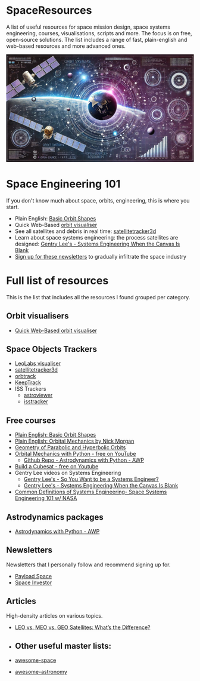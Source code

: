# SpaceResources
A list of useful resources for space mission design, space systems engineering, courses, visualisations, scripts and more. The focus is on free, open-source solutions. The list includes a range of fast, plain-english and web-based resources and more advanced ones.

![Header image](SpaceResource_header.webp)

# Space Engineering 101
If you don't know much about space, orbits, engineering, this is where you start.
* Plain English: [Basic Orbit Shapes](https://youtu.be/pRvVK2m_wGE?si=6pnQ8IVz3JazXULe)
* Quick Web-Based [orbit visualiser](https://orbitalmechanics.info/)
* See all satellites and debris in real time: [satellitetracker3d](https://satellitetracker3d.com/)
* Learn about space systems engineering: the process satellites are designed: [Gentry Lee's - Systems Engineering When the Canvas Is Blank](https://youtu.be/3S5cgLxxZ14?si=g9-W5WY7kisidHbn)
* [Sign up for these newsletters](./README.md#Newsletters) to gradually infiltrate the space industry

# Full list of resources
This is the list that includes all the resources I found grouped per category.

## Orbit visualisers
* [Quick Web-Based orbit visualiser](https://orbitalmechanics.info/)

## Space Objects Trackers
* [LeoLabs visualiser](https://platform.leolabs.space/visualization)
* [satellitetracker3d](https://satellitetracker3d.com/)
* [orbtrack](https://www.orbtrack.org/)
* [KeepTrack](https://app.keeptrack.space/)
* ISS Trackers
  * [astroviewer](https://www.astroviewer.net/iss/en/)
  * [isstracker](https://isstracker.pl/en)

## Free courses
* [Plain English: Basic Orbit Shapes](https://youtu.be/pRvVK2m_wGE?si=6pnQ8IVz3JazXULe)
* [Plain English: Orbital Mechanics by Nick Morgan](https://youtu.be/tJiAkBxuqfs?si=x1ahbnxIJg1Faupv)
* [Geometry of Parabolic and Hyperbolic Orbits](https://youtu.be/1-qehYJPUug?si=58UHMKfcntBF8Tro)
* [Orbital Mechanics with Python - free on YouTube](https://youtube.com/playlist?list=PLOIRBaljOV8gn074rWFWYP1dCr2dJqWab&si=cxbmqzfNNqwVozZL)
  * [Github Repo - Astrodynamics with Python - AWP](https://github.com/alfonsogonzalez/AWP)
* [Build a Cubesat - free on Youtube](https://youtube.com/@buildacubesat?si=3oTdnVCkyS1UhjHu)
* Gentry Lee videos on Systems Engineering
  * [Gentry Lee's - So You Want to be a Systems Engineer?](https://youtu.be/E6U_Ap2bDaE?si=HCgxD6N37XB2XAyF)
  * [Gentry Lee's - Systems Engineering When the Canvas Is Blank](https://youtu.be/3S5cgLxxZ14?si=g9-W5WY7kisidHbn)
* [Common Definitions of Systems Engineering- Space Systems Engineering 101 w/ NASA](https://youtu.be/rrBg-hTUM_Q?si=wnZTzlQ5YlFFIs2e)


## Astrodynamics packages
* [Astrodynamics with Python - AWP](https://github.com/alfonsogonzalez/AWP)

## Newsletters
Newsletters that I personally follow and recommend signing up for. 
* [Payload Space](https://pyld.omeclk.com/portal/wts/ue%5EcnFeggqegg6mN%5E60yq8%7Cg-sPsvF0jOzTc)
* [Space Investor](https://thespaceinvestor.com/)

## Articles
High-density articles on various topics.
* [LEO vs. MEO vs. GEO Satellites: What’s the Difference?](https://anywaves.com/resources/blog/leo-meo-geo-satellites-definition-difference/)

* ## Other useful master lists:
* [awesome-space](https://github.com/orbitalindex/awesome-space/blob/master/README.md)
* [awesome-astronomy](https://github.com/mbiesiad/awesome-astronomy)
